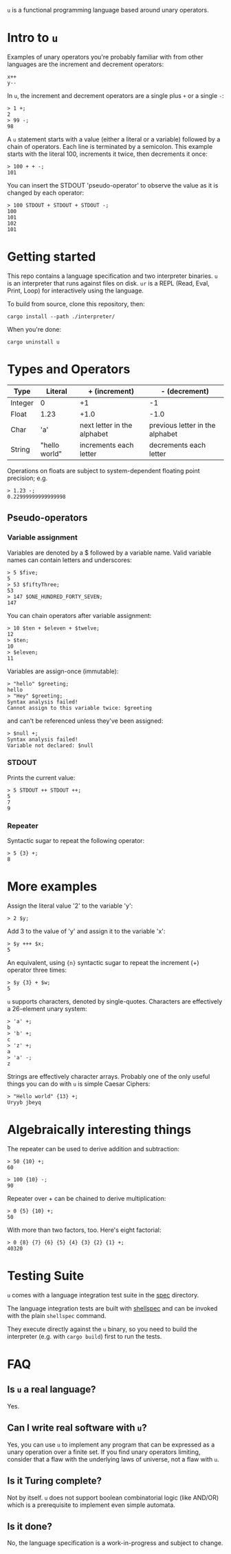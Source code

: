 `u` is a functional programming language based around unary operators.

# Intro to `u`

Examples of unary operators you're probably familiar with from other
languages are the increment and decrement operators:

```
x++
y--
```

In `u`, the increment and decrement operators are a single plus `+` or a single `-`:

```
> 1 +;
2
> 99 -;
98
```

A `u` statement starts with a value (either a literal or a variable) followed by a chain of operators.
Each line is terminated by a semicolon. This example starts with the literal 100, increments it twice, then decrements it once:

```
> 100 + + -;
101
```

You can insert the STDOUT 'pseudo-operator' to observe the value as it is changed by each operator:

```
> 100 STDOUT + STDOUT + STDOUT -;
100
101
102
101
```

# Getting started

This repo contains a language specification and two interpreter binaries. `u` is an interpreter that runs against files on disk.
`ur` is a REPL (Read, Eval, Print, Loop) for interactively using the language.

To build from source, clone this repository, then:

```
cargo install --path ./interpreter/
```

When you're done:

```
cargo uninstall u
```

# Types and Operators

| Type         | Literal       | + (increment)               | - (decrement)                   |
|--------------|---------------|-----------------------------|---------------------------------|
| Integer      | 0             | +1                          | -1                              |
| Float        | 1.23          | +1.0                        | -1.0                            |
| Char         | 'a'           | next letter in the alphabet | previous letter in the alphabet |
| String       | "hello world" | increments each letter      | decrements each letter          |

Operations on floats are subject to system-dependent floating point precision; e.g.

```
> 1.23 -;
0.22999999999999998
```

## Pseudo-operators

### Variable assignment

Variables are denoted by a $ followed by a variable name. Valid variable names can contain letters and underscores:

```
> 5 $five;
5
> 53 $fiftyThree;
53
> 147 $ONE_HUNDRED_FORTY_SEVEN;
147
```

You can chain operators after variable assignment:

```
> 10 $ten + $eleven + $twelve;
12
> $ten;
10
> $eleven;
11
```

Variables are assign-once (immutable):

```
> "hello" $greeting;
hello
> "Hey" $greeting;
Syntax analysis failed!
Cannot assign to this variable twice: $greeting
```

and can't be referenced unless they've been assigned:

```
> $null +;
Syntax analysis failed!
Variable not declared: $null
```

### STDOUT

Prints the current value:

```
> 5 STDOUT ++ STDOUT ++;
5
7
9
```

### Repeater

Syntactic sugar to repeat the following operator:

```
> 5 {3} +;
8
```

# More examples

Assign the literal value '2' to the variable 'y':

```
> 2 $y;
```

Add 3 to the value of 'y' and assign it to the variable 'x':

```
> $y +++ $x;
5
```

An equivalent, using `{n}` syntactic sugar to repeat the increment (+) operator three times:

```
> $y {3} + $w;
5
```

`u` supports characters, denoted by single-quotes. Characters are effectively a 26-element unary system:

```
> 'a' +;
b
> 'b' +;
c
> 'z' +;
a
> 'a' -;
z
```

Strings are effectively character arrays. Probably one of the only useful things you can do with `u` is
simple Caesar Ciphers:

```
> "Hello world" {13} +;
Uryyb jbeyq
```

# Algebraically interesting things

The repeater can be used to derive addition and subtraction:

```
> 50 {10} +;
60

> 100 {10} -;
90
```

Repeater over + can be chained to derive multiplication:

```
> 0 {5} {10} +;
50
```

With more than two factors, too. Here's eight factorial:

```
> 0 {8} {7} {6} {5} {4} {3} {2} {1} +;
40320
```

# Testing Suite

`u` comes with a language integration test suite in the [spec](./spec) directory.

The language integration tests are built with [shellspec](https://shellspec.info) and can be invoked
with the plain `shellspec` command.

They execute directly against the `u` binary, so you need to build the interpreter (e.g.
with `cargo build`) first to run the tests.

# FAQ

## Is `u` a real language?

Yes.

## Can I write real software with `u`?

Yes, you can use `u` to implement any program that can be expressed as a
unary operation over a finite set. If you find unary operators limiting, consider
that a flaw with the underlying laws of universe, not a flaw with `u`.

## Is it Turing complete?

Not by itself. `u` does not support boolean combinatorial logic (like AND/OR) which is a prerequisite to implement even simple automata.

## Is it done?

No, the language specification is a work-in-progress and subject to change.

